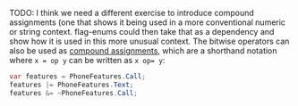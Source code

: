 TODO: I think we need a different exercise to introduce compound assignments (one that shows it being used in a more conventional numeric or string context. flag-enums could then take that as a dependency and show how it is used in this more unusual context.
The bitwise operators can also be used as [compound assignments][compound-assignment], which are a shorthand notation where `x = op y` can be written as `x op= y`:

```csharp
var features = PhoneFeatures.Call;
features |= PhoneFeatures.Text;
features &= ~PhoneFeatures.Call;
```

[compound-assignment]: https://docs.microsoft.com/en-us/dotnet/csharp/language-reference/operators/bitwise-and-shift-operators#compound-assignment
